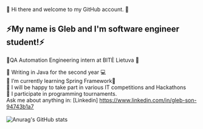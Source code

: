 👋 Hi there and welcome to my GitHub account. 👋 <br>
<h2>⚡️My name is Gleb and I'm software engineer student!⚡️</h2>

🐝QA Automation Engineering intern at BITĖ Lietuva 🐝

🧠 Writing in Java for the second year 💻 <br>
🌱 I’m currently learning Spring Framework🌱 <br>
🎉 I will be happy to take part in various IT competitions and Hackathons <br>
🏅 I participate in programming tournaments.<br>
 Ask me about anything in: [Linkedin] https://www.linkedin.com/in/gleb-son-94743b1a7 <br>
<br>![Anurag's GitHub stats](https://github-readme-stats.vercel.app/api?username=glebs0n1&show_icons=true&theme=radical)
